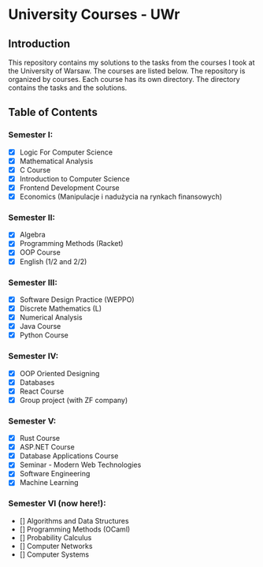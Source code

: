 # University Courses - UWr

## Introduction

This repository contains my solutions to the tasks from the courses I took at the University of Warsaw. The courses are listed below. The repository is organized by courses. Each course has its own directory. The directory contains the tasks and the solutions.

## Table of Contents

### Semester I:
- [x] Logic For Computer Science
- [x] Mathematical Analysis
- [x] C Course
- [x] Introduction to Computer Science
- [x] Frontend Development Course
- [x] Economics (Manipulacje i nadużycia na rynkach finansowych)

### Semester II:
- [x] Algebra
- [x] Programming Methods (Racket)
- [x] OOP Course
- [x] English (1/2 and 2/2)

### Semester III:
- [x] Software Design Practice (WEPPO)
- [x] Discrete Mathematics (L)
- [x] Numerical Analysis
- [x] Java Course
- [x] Python Course 

### Semester IV:
- [x] OOP Oriented Designing
- [x] Databases
- [x] React Course
- [x] Group project (with ZF company) 

### Semester V:
- [x] Rust Course
- [x] ASP.NET Course
- [x] Database Applications Course
- [x] Seminar - Modern Web Technologies
- [x] Software Engineering
- [x] Machine Learning

### Semester VI (now here!):
- [] Algorithms and Data Structures
- [] Programming Methods (OCaml)
- [] Probability Calculus
- [] Computer Networks
- [] Computer Systems
